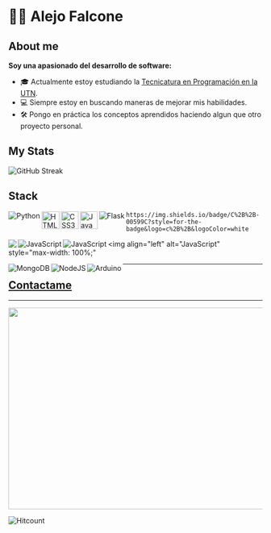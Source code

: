 # 🧑‍💻 Alejo Falcone

## About me

**Soy una apasionado del desarrollo de software:**
- 🎓 Actualmente estoy estudiando la [Tecnicatura en Programación en la UTN](https://extensionfra.com.ar/courses/tecnicatura-en-programacion-ingreso/). 
- 💻 Siempre estoy en buscando maneras de mejorar mis habilidades.
- 🛠  Pongo en práctica los conceptos aprendidos haciendo algun que otro proyecto personal.


## My Stats 
![GitHub Streak](https://github-readme-stats.vercel.app/api?username=AleFalcone27&count_private=true&show_icons=true&theme=)


## Stack

<img align="left" alt="Python" style="max-width: 100%;" src="https://img.shields.io/badge/Python-FFD43B?style=for-the-badge&logo=python&logoColor=blue" />


<img align="left" alt="HTML5" width="35px" src="https://cdn.jsdelivr.net/gh/devicons/devicon/icons/html5/html5-original.svg" />


<img align="left" alt="CSS3" width="35px" src="https://cdn.jsdelivr.net/gh/devicons/devicon/icons/css3/css3-original.svg" />


<img align="left" alt="JavaScript" width="35px" src="https://cdn.jsdelivr.net/gh/devicons/devicon/icons/javascript/javascript-original.svg"/>


<img align="left" alt="Flask" style="max-width: 100%;" src="https://img.shields.io/badge/Flask-000000?style=for-the-badge&logo=flask&logoColor=white"/>
	
	https://img.shields.io/badge/C%2B%2B-00599C?style=for-the-badge&logo=c%2B%2B&logoColor=white
 
<img align="left" style="max-width: 100%;" src="https://img.shields.io/badge/C%23-239120?style=for-the-badge&logo=csharp&logoColor=white" />


<img align="left" alt="JavaScript" style="max-width: 100%;;" src="https://img.shields.io/badge/Linux-FCC624?style=for-the-badge&logo=linux&logoColor=black" />

<img align="left" alt="JavaScript" style="max-width: 100%;" src="https://img.shields.io/badge/Sqlite-003B57?style=for-the-badge&logo=sqlite&logoColor=white" />


<img align="left" alt="JavaScript" style="max-width: 100%;" 

<img align="left" alt="MongoDB" style="max-width: 100%;"  src="https://img.shields.io/badge/MongoDB-4EA94B?style=for-the-badge&logo=mongodb&logoColor=white"/>

<img align="left" alt="NodeJS" style="max-width: 100%;" src="https://camo.githubusercontent.com/0d58facab1be74748c39244ff3d990ae8ddd765af40263ed006219154ba90649/68747470733a2f2f696d672e736869656c64732e696f2f62616467652f6e6f64652e6a732d3644413535463f7374796c653d666f722d7468652d6261646765266c6f676f3d6e6f64652e6a73266c6f676f436f6c6f723d7768697465"/>

<img align="left" alt="Arduino" style="max-width: 100%;"  src="https://img.shields.io/badge/Arduino-00979D?style=for-the-badge&logo=Arduino&logoColor=white" />


---

## [Contactame](https://wa.me/542281305392)

---
<img src="https://media3.giphy.com/media/rJsMvyk7AHHiW9qKLM/giphy.gif?cid=ecf05e47gni0z1yw063eanoe6xlsofbu03io2tprfzqdwill&ep=v1_gifs_search&rid=giphy.gif&ct=g" width="850" height="400" />

![Hitcount](https://komarev.com/ghpvc/?username=AleFalcone27&color=57bcd9)
